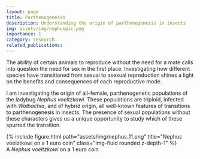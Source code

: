 ```yaml
---
layout: page
title: Parthenogenesis
description: Understanding the origin of parthenogenesis in insects
img: assets/img/nephuspic.png
importance: 1
category: research
related_publications: 
---
```


The ability of certain animals to reproduce without the need for a mate calls into question the need for sex in the first place. Investigating how different species have transitioned from sexual to asexual reproduction shines a light on the benefits and consequences of each reproductive mode.  

I am investigating the origin of all-female, parthenogenetic populations of the ladybug *Nephus voeltzkowi*. These populations are triploid, infected with *Wolbachia*, and of hybrid origin, all well-known features of transitions to parthenogenesis in insects. The presence of sexual populations without these characters gives us a unique opportunity to study which of these spurred the transition.



<div class="row">
    <div class="col-sm mt-3 mt-md-0">
        {% include figure.html path="assets/img/nephus_11.png" title="Nephus voelztkowi on a 1 euro coin" class="img-fluid rounded z-depth-1" %}
    </div>
</div>
<div class="caption">
    A <i>Nephus voeltzkowi</i> on a 1 euro coin
</div>

